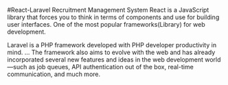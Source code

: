 #React-Laravel Recruitment Management System
React is a JavaScript library that forces you to think in terms of components and use for building user interfaces. One of the most popular frameworks(Library) for web development.

Laravel is a PHP framework developed with PHP developer productivity in mind. ... The framework also aims to evolve with the web and has already incorporated several new features and ideas in the web development world—such as job queues, API authentication out of the box, real-time communication, and much more.